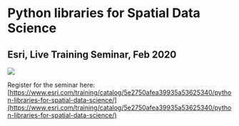 # Python libraries for Spatial Data Science
## Esri, Live Training Seminar, Feb 2020

<a href=https://www.esri.com/training/catalog/5e2750afea39935a53625340/python-libraries-for-spatial-data-science/><img src="/images/2020-esri-lts.jpeg"></a>

Register for the seminar here: [https://www.esri.com/training/catalog/5e2750afea39935a53625340/python-libraries-for-spatial-data-science/](https://www.esri.com/training/catalog/5e2750afea39935a53625340/python-libraries-for-spatial-data-science/)